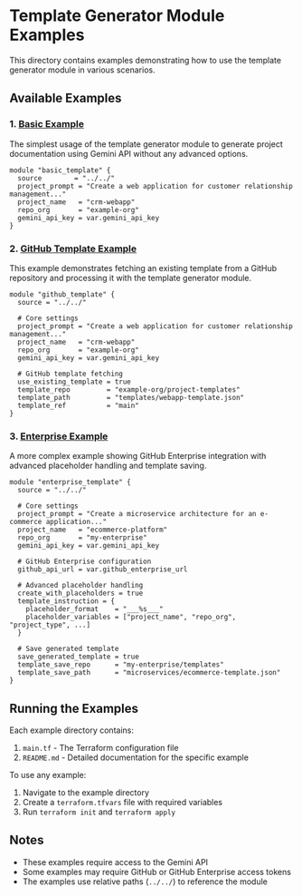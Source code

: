 # Template Generator Module Examples

This directory contains examples demonstrating how to use the template generator module in various scenarios.

## Available Examples

### 1. [Basic Example](basic/)

The simplest usage of the template generator module to generate project documentation using Gemini API without any advanced options.

```hcl
module "basic_template" {
  source        = "../../" 
  project_prompt = "Create a web application for customer relationship management..."
  project_name   = "crm-webapp" 
  repo_org       = "example-org"
  gemini_api_key = var.gemini_api_key
}
```

### 2. [GitHub Template Example](github-template/)

This example demonstrates fetching an existing template from a GitHub repository and processing it with the template generator module.

```hcl
module "github_template" {
  source = "../../"
  
  # Core settings
  project_prompt = "Create a web application for customer relationship management..."
  project_name   = "crm-webapp" 
  repo_org       = "example-org"
  gemini_api_key = var.gemini_api_key

  # GitHub template fetching
  use_existing_template = true
  template_repo         = "example-org/project-templates"
  template_path         = "templates/webapp-template.json"
  template_ref          = "main"
}
```

### 3. [Enterprise Example](enterprise/)

A more complex example showing GitHub Enterprise integration with advanced placeholder handling and template saving.

```hcl
module "enterprise_template" {
  source = "../../"
  
  # Core settings
  project_prompt = "Create a microservice architecture for an e-commerce application..."
  project_name   = "ecommerce-platform" 
  repo_org       = "my-enterprise"
  gemini_api_key = var.gemini_api_key

  # GitHub Enterprise configuration
  github_api_url = var.github_enterprise_url

  # Advanced placeholder handling
  create_with_placeholders = true
  template_instruction = {
    placeholder_format    = "___%s___"
    placeholder_variables = ["project_name", "repo_org", "project_type", ...]
  }
  
  # Save generated template
  save_generated_template = true
  template_save_repo      = "my-enterprise/templates"
  template_save_path      = "microservices/ecommerce-template.json"
}
```

## Running the Examples

Each example directory contains:

1. `main.tf` - The Terraform configuration file
2. `README.md` - Detailed documentation for the specific example

To use any example:

1. Navigate to the example directory
2. Create a `terraform.tfvars` file with required variables
3. Run `terraform init` and `terraform apply`

## Notes

- These examples require access to the Gemini API
- Some examples may require GitHub or GitHub Enterprise access tokens
- The examples use relative paths (`../../`) to reference the module
